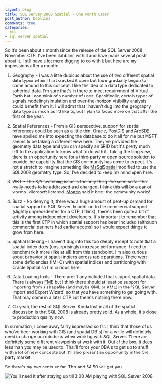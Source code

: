 ```yaml
---
layout: blog
title: SQL Server 2008 Spatial - One Month Later
post_author: bdollins
comments: true
categories:
- gis
- sql server spatial
---
```


So it's been about a month since the release of the SQL Server 2008 November CTP. I've been dabbling with it and have made several posts about it. I still have a lot more digging to do with it but here are my impressions after a month:<!--more-->

1. Geography - I was a little dubious about the use of two different spatial data types when I first cracked it open but have gradually begun to come around to this concept. I like the idea of a data type dedicated to spherical data. I'm sure that's in there to meet requirement of Virtual Earth but I can think of a number of uses. Specifically, certain types of signals modeling/simulation and over-the-horizon visibility analysis could benefit from it. I will admit that I haven't dug into the geography data type as much as I'd like to, but I plan to focus more on that after the first of the year.

2. Spatial References - From a GIS perspective, support for spatial references could be seen as a little thin. Oracle, PostGIS and ArcSDE have spoiled me into expecting the database to do it all for me but MSFT seems to be taking a different view here. They've provided the geometry data type and you can specify an SRID but it's pretty much left to the application to know what to do with it. Taking the long view, there is an opportunity here for a third-party or open-source solution to provide the capability that the GIS community has come to expect. It's not a stretch to imagine something like <a href="http://www.codeplex.com/Wiki/View.aspx?ProjectName=MsSqlSpatial">MsSqlSpatial</a> modified to use the SQL2008 geometry type. So, I've decided to keep my mind open here.

3. <del datetime="2007-12-28T00:12:11+00:00">WKT - The X/Y switching issue is the only thing I've seen so far that really needs to be addressed and changed. I think this will be a can of worms.</del> Microsoft listened. <a href="http://www.sharpgis.net/2007/12/27/TheCommunityWorks.aspx">Morten</a> said it best: the community works!

4. Buzz - No denying it, there was a huge amount of pent-up demand for spatial support in SQL Server. In addition to the commercial support (slightly unprecedented for a CTP, I think), there's been quite a bit of activity among independent developers. It's important to remember that this is the first CTP in which spatial support has been included (although commercial partners had earlier access) so I would expect things to grow from here.

5. Spatial Indexing - I haven't dug into this too deeply except to note that a spatial index does (unsurprisingly) increase performance. I need to benchmark it more (like at all) from this standpoint. I'm also curious about behavior of spatial indices across table partitions. There were some deficiencies (IMHO) with spatial indices and partitioning with Oracle Spatial so I'm curious here.

6. Data Loading tools - There aren't any included that support spatial data. There is always <a href="http://www.safe.com/">FME</a> but I think there should at least be support for importing from a shapefile (and maybe GML or KML) in the 'SQL Server Import and Export Wizard' so that you have something to get going with. That may come in a later CTP but there's nothing there now.

7. Oh yeah, the rest of SQL Server. Kinda lost in all of the spatial discussion is that SQL 2008 is already pretty solid. As a whole, it's close to production quality now.

In summation, I come away fairly impressed so far. I think that those of us who've been working with GIS (and spatial DB's) for a while will definitely need to change our mindsets when working with SQL Server. There are definitely some different viewpoints at work with it. Out of the box, it does less than you may be used to. That'll force your DBA's to get up to snuff with a lot of new concepts but it'll also present an opportunity in the 3rd party market.

So there's my two cents so far. This and $4.50 will get you...

<img alt="You'll need it after staying up till 3:00 AM playing with SQL Server 2008" src="http://bigmarketing.files.wordpress.com/2007/05/starbucks_cup.jpg" />